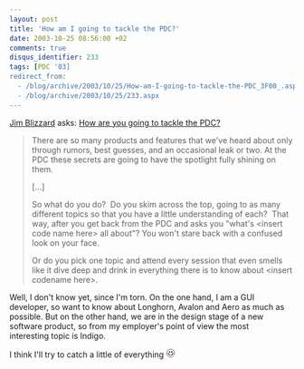 ```yaml
---
layout: post
title: 'How am I going to tackle the PDC?'
date: 2003-10-25 08:56:00 +02
comments: true
disqus_identifier: 233
tags: [PDC '03]
redirect_from:
  - /blog/archive/2003/10/25/How-am-I-going-to-tackle-the-PDC_3F00_.aspx
  - /blog/archive/2003/10/25/233.aspx
---
```


[Jim Blizzard](http://snowstormlife.com/blog/) asks: [How are you going to tackle the PDC?](http://snowstormlife.com/blog/posts/285.aspx)

> There are so many products and features that we've heard about only through rumors, best guesses, and an occasional leak or two. At the PDC these secrets are going to have the spotlight fully shining on them.
>
> [...]
>
> So what do you do?  Do you skim across the top, going to as many different topics so that you have a little understanding of each?  That way, after you get back from the PDC and asks you "what's \<insert code name here\> all about"? You won't stare back with a confused look on your face.
>
> Or do you pick one topic and attend every session that even smells like it dive deep and drink in everything there is to know about \<insert codename here\>.

Well, I don't know yet, since I'm torn. On the one hand, I am a GUI developer, so want to know about Longhorn, Avalon and Aero as much as possible. But on the other hand, we are in the design stage of a new software product, so from my employer's point of view the most interesting topic is Indigo.

I think I'll try to catch a little of everything ![Blushing](/files/archive/smiley_redface.gif)

